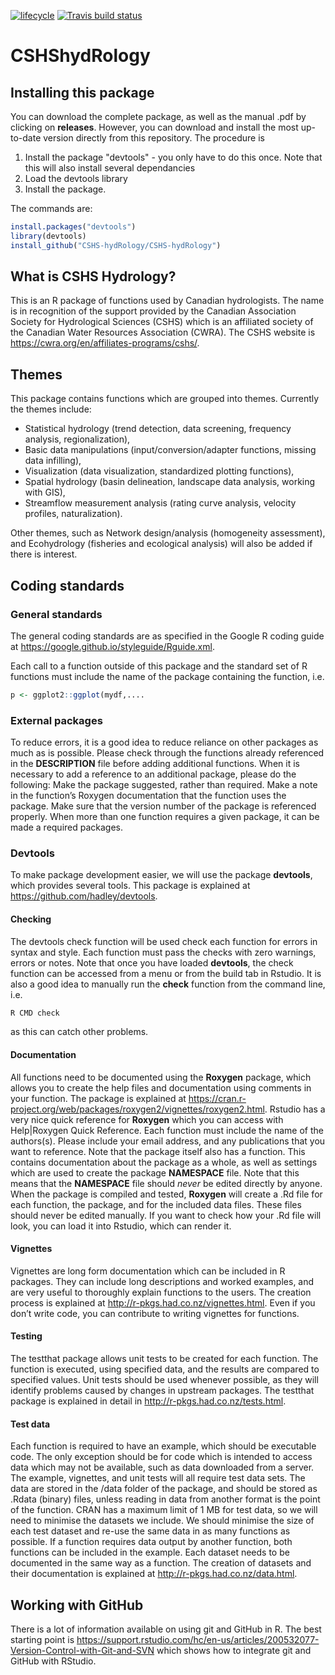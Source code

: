 [![lifecycle](https://img.shields.io/badge/lifecycle-experimental-orange.svg)](https://www.tidyverse.org/lifecycle/#experimental) [![Travis build status](https://travis-ci.org/CSHS-CWRA/CSHShydRology.svg?branch=master)](https://travis-ci.org/CSHS-CWRA/CSHShydRology)

# CSHShydRology

## Installing this package
You can download the complete package, as well as the manual .pdf by clicking on **releases**. However, you can download and install the most up-to-date version directly from this repository. The procedure is
1. Install the package "devtools" - you only have to do this once. Note that this will also install several dependancies
2. Load the devtools library
3. Install the package.

The commands are:
``` R
install.packages("devtools")
library(devtools)
install_github("CSHS-hydRology/CSHS-hydRology")
```

## What is CSHS Hydrology?
This is an R package of functions used by Canadian hydrologists. The name is in recognition of the support provided by the Canadian Association Society for Hydrological Sciences (CSHS) which is an affiliated society of the Canadian Water Resources Association (CWRA). The CSHS website is https://cwra.org/en/affiliates-programs/cshs/.
## Themes
This package contains functions which are grouped into themes. Currently the themes include:
- Statistical hydrology (trend detection, data screening, frequency analysis, regionalization),
- Basic data manipulations (input/conversion/adapter functions, missing data infilling),
- Visualization (data visualization, standardized plotting functions),
- Spatial hydrology (basin delineation, landscape data analysis, working with GIS),
- Streamflow measurement analysis (rating curve analysis, velocity profiles, naturalization).

Other themes, such as Network design/analysis (homogeneity assessment), and Ecohydrology (fisheries and ecological analysis) will also be added if there is interest.

## Coding standards
### General standards
The general coding standards are as specified in the Google R coding guide at https://google.github.io/styleguide/Rguide.xml.

Each call to a function outside of this package and the standard set of R functions must include the name of the package containing the function, i.e.
```R
p <- ggplot2::ggplot(mydf,....
```
### External packages
To reduce errors, it is a good idea to reduce reliance on other packages as much as is possible. Please check through the functions already referenced in the **DESCRIPTION** file before adding additional functions. When it is necessary to add a reference to an additional package, please do the following:
Make the package suggested, rather than required.
Make a note in the function’s Roxygen documentation that the function uses the package.
Make sure that the version number of the package is referenced properly.
When more than one function requires a given package, it can be made a required packages.
### Devtools
To make package development easier, we will use the package **devtools**, which provides several tools. This package is explained at https://github.com/hadley/devtools.
#### Checking
The devtools check function will be used check each function for errors in syntax and style. Each function must pass the checks with zero warnings, errors or notes. Note that once you have loaded **devtools**, the check function can be accessed from a menu or from the build tab in Rstudio. It is also a good idea to manually run the **check** function from the command line, i.e. 
```R
R CMD check
```
as this can catch other problems.
#### Documentation
All functions need to be documented using the **Roxygen** package, which allows you to create the help files and documentation using comments in your function. The package is explained at https://cran.r-project.org/web/packages/roxygen2/vignettes/roxygen2.html. Rstudio has a very nice quick reference for **Roxygen** which you can access with Help|Roxygen Quick Reference.
Each function must include the name of the authors(s). Please include your email address, and any publications that you want to reference.
Note that the package itself also has a function. This contains documentation about the package as a whole, as well as settings which are used to create the package **NAMESPACE** file. Note that this means that the **NAMESPACE** file should _never_ be edited directly by anyone.
When the package is compiled and tested, **Roxygen** will create a .Rd file for each function, the package, and for the included data files. These files should never be edited manually. If you want to check how your .Rd file will look, you can load it into Rstudio, which can render it.
#### Vignettes
Vignettes are long form documentation which can be included in R packages. They can include long descriptions and worked examples, and are very useful to thoroughly explain functions to the users. The creation process is explained at http://r-pkgs.had.co.nz/vignettes.html. Even if you don’t write code, you can contribute to writing vignettes for functions.
#### Testing
The testthat package allows unit tests to be created for each function. The function is executed, using specified data, and the results are compared to specified values. Unit tests should be used whenever possible, as they will identify problems caused by changes in upstream packages. The testthat package is explained in detail in http://r-pkgs.had.co.nz/tests.html.
#### Test data
Each function is required to have an example, which should be executable code. The only exception should be for code which is intended to access data which may not be available, such as data downloaded from a server.
The example, vignettes, and unit tests will all require test data sets. The data are stored in the /data folder of the package, and should be stored as .Rdata (binary) files, unless reading in data from another format is the point of the function. CRAN has a maximum limit of 1 MB for test data, so we will need to minimise the datasets we include. We should minimise the size of each test dataset and re-use the same data in as many functions as possible. If a function requires data output by another function, both functions can be included in the example.
Each dataset needs to be documented in the same way as a function. The creation of datasets and their documentation is explained at  http://r-pkgs.had.co.nz/data.html.

## Working with GitHub
There is a lot of information available on using git and GitHub in R. The best starting point is https://support.rstudio.com/hc/en-us/articles/200532077-Version-Control-with-Git-and-SVN which shows how to integrate git and GitHub with RStudio.





